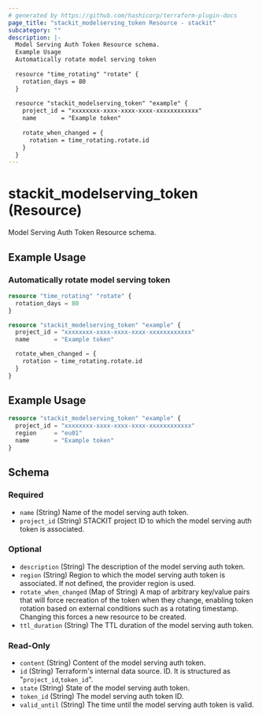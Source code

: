 ```yaml
---
# generated by https://github.com/hashicorp/terraform-plugin-docs
page_title: "stackit_modelserving_token Resource - stackit"
subcategory: ""
description: |-
  Model Serving Auth Token Resource schema.
  Example Usage
  Automatically rotate model serving token
  
  resource "time_rotating" "rotate" {
    rotation_days = 80
  }
  
  resource "stackit_modelserving_token" "example" {
    project_id = "xxxxxxxx-xxxx-xxxx-xxxx-xxxxxxxxxxxx"
    name       = "Example token"
  
    rotate_when_changed = {
      rotation = time_rotating.rotate.id
    }	
  }
---
```


# stackit_modelserving_token (Resource)

Model Serving Auth Token Resource schema.


## Example Usage


### Automatically rotate model serving token
```terraform
resource "time_rotating" "rotate" {
  rotation_days = 80
}

resource "stackit_modelserving_token" "example" {
  project_id = "xxxxxxxx-xxxx-xxxx-xxxx-xxxxxxxxxxxx"
  name       = "Example token"

  rotate_when_changed = {
    rotation = time_rotating.rotate.id
  }	
}

```

## Example Usage

```terraform
resource "stackit_modelserving_token" "example" {
  project_id = "xxxxxxxx-xxxx-xxxx-xxxx-xxxxxxxxxxxx"
  region     = "eu01"
  name       = "Example token"
}
```

<!-- schema generated by tfplugindocs -->
## Schema

### Required

- `name` (String) Name of the model serving auth token.
- `project_id` (String) STACKIT project ID to which the model serving auth token is associated.

### Optional

- `description` (String) The description of the model serving auth token.
- `region` (String) Region to which the model serving auth token is associated. If not defined, the provider region is used.
- `rotate_when_changed` (Map of String) A map of arbitrary key/value pairs that will force recreation of the token when they change, enabling token rotation based on external conditions such as a rotating timestamp. Changing this forces a new resource to be created.
- `ttl_duration` (String) The TTL duration of the model serving auth token.

### Read-Only

- `content` (String) Content of the model serving auth token.
- `id` (String) Terraform's internal data source. ID. It is structured as "`project_id`,`token_id`".
- `state` (String) State of the model serving auth token.
- `token_id` (String) The model serving auth token ID.
- `valid_until` (String) The time until the model serving auth token is valid.
